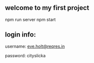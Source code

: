 ## welcome to my first project

npm run server
npm start

## login info:

username:
eve.holt@reqres.in

password:
cityslicka
